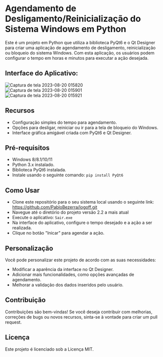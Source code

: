 # Agendamento de Desligamento/Reinicialização do Sistema Windows em Python
Este é um projeto em Python que utiliza a biblioteca PyQt6 e o Qt Designer para criar uma aplicação de agendamento de desligamento, reinicialização ou bloqueio do sistema Windows. Com esta aplicação, os usuários podem configurar o tempo em horas e minutos para executar a ação desejada.

## Interface do Aplicativo:
![Captura de tela 2023-08-20 015820](https://github.com/PabloBezerra/logoff/assets/133273609/817df27c-b5b5-4495-9198-7913a5695f68)
![Captura de tela 2023-08-20 015901](https://github.com/PabloBezerra/logoff/assets/133273609/f7448655-48d1-4704-b1d4-57df23c69820)
![Captura de tela 2023-08-20 015921](https://github.com/PabloBezerra/logoff/assets/133273609/4f8fec8f-73a6-466d-948d-8b8a51430fb8)

## Recursos
- Configuração simples do tempo para agendamento.
- Opções para desligar, reiniciar ou ir para a tela de bloqueio do Windows.
- Interface gráfica amigável criada com PyQt6 e Qt Designer.

## Pré-requisitos
- Windows 8/8.1/10/11
- Python 3.x instalado.
- Biblioteca PyQt6 instalada. 
- Instale usando o seguinte comando:
`pip install PyQt6`

## Como Usar
- Clone este repositório para o seu sistema local usando o seguinte link:
  https://github.com/PabloBezerra/logoff.git
- Navegue até o diretório do projeto versão 2.2 a mais atual
- Execute o aplicativo: `Sair.exe`
- Na interface do aplicativo, configure o tempo desejado e a ação a ser realizada.
- Clique no botão "Inicar" para agendar a ação.

## Personalização
Você pode personalizar este projeto de acordo com as suas necessidades:
- Modificar a aparência da interface no Qt Designer.
- Adicionar mais funcionalidades, como opções avançadas de agendamento.
- Melhorar a validação dos dados inseridos pelo usuário.

## Contribuição
Contribuições são bem-vindas! Se você deseja contribuir com melhorias, correções de bugs ou novos recursos, sinta-se à vontade para criar um pull request.

## Licença
Este projeto é licenciado sob a Licença MIT.

